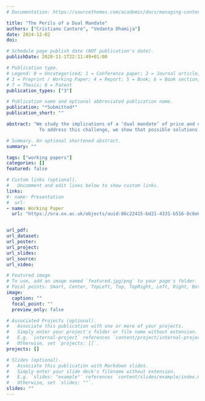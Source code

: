 ```yaml
---
# Documentation: https://sourcethemes.com/academic/docs/managing-content/

title: "The Perils of a Dual Mandate"
authors: ["Cristiano Cantore", "Vedanta Dhamija"]
date: 2024-12-02
doi:

# Schedule page publish date (NOT publication's date).
publishDate: 2020-11-1T22:11:49+01:00

# Publication type.
# Legend: 0 = Uncategorized; 1 = Conference paper; 2 = Journal article;
# 3 = Preprint / Working Paper; 4 = Report; 5 = Book; 6 = Book section;
# 7 = Thesis; 8 = Patent
publication_types: ["3"]

# Publication name and optional abbreviated publication name.
publication: "*Submitted*"
publication_short: ""

abstract: "We study the implications of a ‘dual mandate’ of price and output stability in a heterogeneous agent New Keynesian economy where fiscal policy is set in nominal terms. Specifically, the government controls the quantity of nominal debt, enabling price level determination independently of the interest rate trajectory Hagedorn (2021) . Our findings indicate that under an inflation-targeting regime, price level determinacy is often the exception than the norm when the central bank pursues a dual mandate.  The dynamics of government spending emerge as a crucial driver of this result.
            To address this challenge, we show that possible solutions include price level targeting and stabilizing consumption inequality."

# Summary. An optional shortened abstract.
summary: ""

tags: ["working papers"]
categories: []
featured: false

# Custom links (optional).
#   Uncomment and edit lines below to show custom links.
links:
#- name: Presentation
#  url:
- name: Working Paper
  url: "https://ora.ox.ac.uk/objects/uuid:86c22415-bd21-4331-b516-8c8e60df7845/files/szw12z734f"


url_pdf:
url_dataset:
url_poster:
url_project:
url_slides:
url_source:
url_video:

# Featured image
# To use, add an image named `featured.jpg/png` to your page's folder.
# Focal points: Smart, Center, TopLeft, Top, TopRight, Left, Right, BottomLeft, Bottom, BottomRight.
image:
  caption: ""
  focal_point: ""
  preview_only: false

# Associated Projects (optional).
#   Associate this publication with one or more of your projects.
#   Simply enter your project's folder or file name without extension.
#   E.g. `internal-project` references `content/project/internal-project/index.md`.
#   Otherwise, set `projects: []`.
projects: []

# Slides (optional).
#   Associate this publication with Markdown slides.
#   Simply enter your slide deck's filename without extension.
#   E.g. `slides: "example"` references `content/slides/example/index.md`.
#   Otherwise, set `slides: ""`.
slides: ""
---
```

